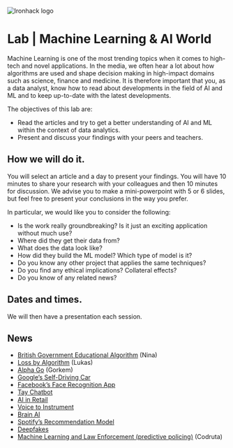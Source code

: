 ![Ironhack logo](https://i.imgur.com/1QgrNNw.png)

# Lab | Machine Learning & AI World
Machine Learning is one of the most trending topics when it comes to high-tech and novel applications. In the media, we often hear a lot about how algorithms are used and shape decision making in high-impact domains such as science, finance and medicine. It is therefore important that you, as a data analyst, know how to read about developments in the field of AI and ML and to keep up-to-date with the latest developments. 

The objectives of this lab are:
* Read the articles and try to get a better understanding of AI and ML within the context of data analytics. 
* Present and discuss your findings with your peers and teachers.

## How we will do it.

You will select an article and a day to present your findings. You will have 10 minutes to share your research with your colleagues and then 10 minutes for discussion. We advise you to make a mini-powerpoint with 5 or 6 slides, but feel free to present your conclusions in the way you prefer. 

In particular, we would like you to consider the following: 

* Is the work really groundbreaking? Is it just an exciting application without much use? 
* Where did they get their data from?
* What does the data look like? 
* How did they build the ML model? Which type of model is it?
* Do you know any other project that applies the same techniques? 
* Do you find any ethical implications? Collateral effects?
* Do you know of any related news? 

## Dates and times.

We will then have a presentation each session. 

## News 
- [British Government Educational Algorithm](https://www.theguardian.com/education/2020/aug/14/punishment-by-statistics-the-father-who-foresaw-a-level-algorithm-flaws) (Nina)
- [Loss by Algorithm](https://www.bugsnag.com/blog/bug-day-460m-loss) (Lukas)
- [Alpha Go](https://www.blog.google/technology/ai/alphago-machine-learning-game-go/) (Gorkem)
- [Google’s Self-Driving Car](https://www.iflscience.com/technology/google-has-developed-self-driving-car/)
- [Facebook’s Face Recognition App](https://www.vice.com/en/article/k7ekmv/facebook-facial-recognition-app)
- [Tay Chatbot](https://www.theverge.com/2016/3/24/11297050/tay-microsoft-chatbot-racist)
- [AI in Retail](https://www.forbes.com/sites/bernardmarr/2018/08/10/how-fashion-retailer-hm-is-betting-on-artificial-intelligence-and-big-data-to-regain-profitability/#66840f4a5b00)
- [Voice to Instrument](https://blog.google/technology/ai/what-if-you-could-turn-your-voice-any-instrument/)
- [Brain AI](https://www.iflscience.com/brain/artificial-intelligence-recreates-images-from-inside-the-human-brain/)
- [Spotify’s Recommendation Model](https://medium.com/@terry.foley555/spotify-algorithms-5f38b6b6db58)
- [Deepfakes](https://medium.com/swlh/the-rise-of-deepfakes-19972498487a)
- [Machine Learning and Law Enforcement (predictive policing)](https://www.herox.com/blog/455-machine-learning-and-the-age-of-predictive-policin) (Codruta)





